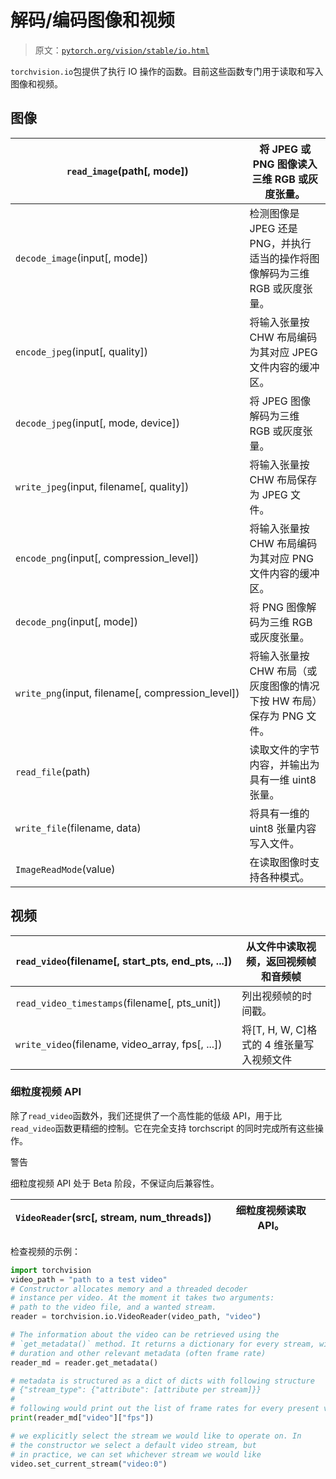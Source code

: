 # 解码/编码图像和视频

> 原文：[`pytorch.org/vision/stable/io.html`](https://pytorch.org/vision/stable/io.html)

`torchvision.io`包提供了执行 IO 操作的函数。目前这些函数专门用于读取和写入图像和视频。

## 图像

| `read_image`(path[, mode]) | 将 JPEG 或 PNG 图像读入三维 RGB 或灰度张量。 |
| --- | --- |
| `decode_image`(input[, mode]) | 检测图像是 JPEG 还是 PNG，并执行适当的操作将图像解码为三维 RGB 或灰度张量。 |
| `encode_jpeg`(input[, quality]) | 将输入张量按 CHW 布局编码为其对应 JPEG 文件内容的缓冲区。 |
| `decode_jpeg`(input[, mode, device]) | 将 JPEG 图像解码为三维 RGB 或灰度张量。 |
| `write_jpeg`(input, filename[, quality]) | 将输入张量按 CHW 布局保存为 JPEG 文件。 |
| `encode_png`(input[, compression_level]) | 将输入张量按 CHW 布局编码为其对应 PNG 文件内容的缓冲区。 |
| `decode_png`(input[, mode]) | 将 PNG 图像解码为三维 RGB 或灰度张量。 |
| `write_png`(input, filename[, compression_level]) | 将输入张量按 CHW 布局（或灰度图像的情况下按 HW 布局）保存为 PNG 文件。 |
| `read_file`(path) | 读取文件的字节内容，并输出为具有一维 uint8 张量。 |
| `write_file`(filename, data) | 将具有一维的 uint8 张量内容写入文件。 |
| `ImageReadMode`(value) | 在读取图像时支持各种模式。 |

## 视频

| `read_video`(filename[, start_pts, end_pts, ...]) | 从文件中读取视频，返回视频帧和音频帧 |
| --- | --- |
| `read_video_timestamps`(filename[, pts_unit]) | 列出视频帧的时间戳。 |
| `write_video`(filename, video_array, fps[, ...]) | 将[T, H, W, C]格式的 4 维张量写入视频文件 |

### 细粒度视频 API

除了`read_video`函数外，我们还提供了一个高性能的低级 API，用于比`read_video`函数更精细的控制。它在完全支持 torchscript 的同时完成所有这些操作。

警告

细粒度视频 API 处于 Beta 阶段，不保证向后兼容性。

| `VideoReader`(src[, stream, num_threads]) | 细粒度视频读取 API。 |
| --- | --- |

检查视频的示例：

```py
import torchvision
video_path = "path to a test video"
# Constructor allocates memory and a threaded decoder
# instance per video. At the moment it takes two arguments:
# path to the video file, and a wanted stream.
reader = torchvision.io.VideoReader(video_path, "video")

# The information about the video can be retrieved using the
# `get_metadata()` method. It returns a dictionary for every stream, with
# duration and other relevant metadata (often frame rate)
reader_md = reader.get_metadata()

# metadata is structured as a dict of dicts with following structure
# {"stream_type": {"attribute": [attribute per stream]}}
#
# following would print out the list of frame rates for every present video stream
print(reader_md["video"]["fps"])

# we explicitly select the stream we would like to operate on. In
# the constructor we select a default video stream, but
# in practice, we can set whichever stream we would like
video.set_current_stream("video:0") 
```
